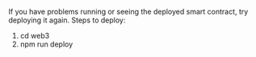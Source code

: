 If you have problems running or seeing the deployed smart contract, try deploying it again.
Steps to deploy:
 1. cd web3
 2. npm run deploy
